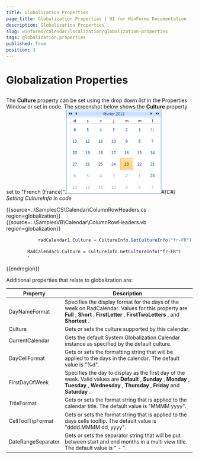 ```yaml
---
title: Globalization Properties
page_title: Globalization Properties | UI for WinForms Documentation
description: Globalization Properties
slug: winforms/calendar/localization/globalization-properties
tags: globalization,properties
published: True
position: 3
---
```


# Globalization Properties



## 

The __Culture__ property can be set using the drop down list in the Properties Window or set in code. The screenshot below shows the __Culture__ property set to "French (France)".![calendar-localization-globalization-properties 001](images/calendar-localization-globalization-properties001.png)#_[C#] Setting CultureInfo in code_

	



{{source=..\SamplesCS\Calendar\ColumnRowHeaders.cs region=globalization}} 
{{source=..\SamplesVB\Calendar\ColumnRowHeaders.vb region=globalization}} 

````C#
            radCalendar1.Culture = CultureInfo.GetCultureInfo("fr-FR");
````
````VB.NET
        RadCalendar1.Culture = CultureInfo.GetCultureInfo("fr-FR")
        '
````

{{endregion}} 




Additional properties that relate to globalization are:


| Property | Description |
| ------ | ------ |
|DayNameFormat|Specifies the display format for the days of the week on RadCalendar. Values for this property are __Full__ , __Short__ , __FirstLetter__ , __FirstTwoLetters__ , and __Shortest__ .|
|Culture|Gets or sets the culture supported by this calendar.|
|CurrentCalendar|Gets the default System.Globalization.Calendar instance as specified by the default culture.|
|DayCellFormat|Gets or sets the formatting string that will be applied to the days in the calendar. The default value is "%d".|
|FirstDayOfWeek|Specifies the day to display as the first day of the week. Valid values are __Default__ , __Sunday__ , __Monday__ , __Tuesday__ , __Wednesday__ , __Thursday__ , __Friday__ and __Saturday__ .|
|TitleFormat|Gets or sets the format string that is applied to the calendar title. The default value is "MMMM yyyy".|
|CellToolTipFormat|Gets or sets the format string that is applied to the days cells tooltip. The default value is "dddd.MMMM dd, yyyy".|
|DateRangeSeparator|Gets or sets the separator string that will be put between start and end months in a multi view title. The default value is " - ".|
